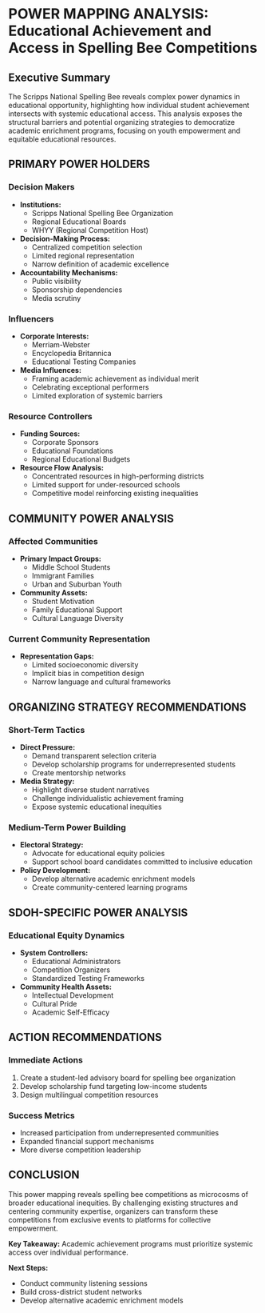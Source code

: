 # POWER MAPPING ANALYSIS: Educational Achievement and Access in Spelling Bee Competitions

## Executive Summary
The Scripps National Spelling Bee reveals complex power dynamics in educational opportunity, highlighting how individual student achievement intersects with systemic educational access. This analysis exposes the structural barriers and potential organizing strategies to democratize academic enrichment programs, focusing on youth empowerment and equitable educational resources.

## PRIMARY POWER HOLDERS

### Decision Makers
- **Institutions:** 
  - Scripps National Spelling Bee Organization
  - Regional Educational Boards
  - WHYY (Regional Competition Host)
- **Decision-Making Process:** 
  - Centralized competition selection
  - Limited regional representation
  - Narrow definition of academic excellence
- **Accountability Mechanisms:** 
  - Public visibility
  - Sponsorship dependencies
  - Media scrutiny

### Influencers
- **Corporate Interests:** 
  - Merriam-Webster
  - Encyclopedia Britannica
  - Educational Testing Companies
- **Media Influences:** 
  - Framing academic achievement as individual merit
  - Celebrating exceptional performers
  - Limited exploration of systemic barriers

### Resource Controllers
- **Funding Sources:**
  - Corporate Sponsors
  - Educational Foundations
  - Regional Educational Budgets
- **Resource Flow Analysis:**
  - Concentrated resources in high-performing districts
  - Limited support for under-resourced schools
  - Competitive model reinforcing existing inequalities

## COMMUNITY POWER ANALYSIS

### Affected Communities
- **Primary Impact Groups:** 
  - Middle School Students
  - Immigrant Families
  - Urban and Suburban Youth
- **Community Assets:** 
  - Student Motivation
  - Family Educational Support
  - Cultural Language Diversity

### Current Community Representation
- **Representation Gaps:**
  - Limited socioeconomic diversity
  - Implicit bias in competition design
  - Narrow language and cultural frameworks

## ORGANIZING STRATEGY RECOMMENDATIONS

### Short-Term Tactics
- **Direct Pressure:**
  - Demand transparent selection criteria
  - Develop scholarship programs for underrepresented students
  - Create mentorship networks
- **Media Strategy:**
  - Highlight diverse student narratives
  - Challenge individualistic achievement framing
  - Expose systemic educational inequities

### Medium-Term Power Building
- **Electoral Strategy:**
  - Advocate for educational equity policies
  - Support school board candidates committed to inclusive education
- **Policy Development:**
  - Develop alternative academic enrichment models
  - Create community-centered learning programs

## SDOH-SPECIFIC POWER ANALYSIS

### Educational Equity Dynamics
- **System Controllers:** 
  - Educational Administrators
  - Competition Organizers
  - Standardized Testing Frameworks
- **Community Health Assets:**
  - Intellectual Development
  - Cultural Pride
  - Academic Self-Efficacy

## ACTION RECOMMENDATIONS

### Immediate Actions
1. Create a student-led advisory board for spelling bee organization
2. Develop scholarship fund targeting low-income students
3. Design multilingual competition resources

### Success Metrics
- Increased participation from underrepresented communities
- Expanded financial support mechanisms
- More diverse competition leadership

## CONCLUSION
This power mapping reveals spelling bee competitions as microcosms of broader educational inequities. By challenging existing structures and centering community expertise, organizers can transform these competitions from exclusive events to platforms for collective empowerment.

**Key Takeaway:** Academic achievement programs must prioritize systemic access over individual performance.

**Next Steps:**
- Conduct community listening sessions
- Build cross-district student networks
- Develop alternative academic enrichment models